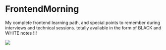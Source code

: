 # FrontendMorning
My complete frontend learning path, and special points to remember during interviews and technical sessions. totally available in the form of BLACK and WHITE notes !!!

<img src="https://mommyp-prod.s3.amazonaws.com/html_css_javascript.jpeg">
